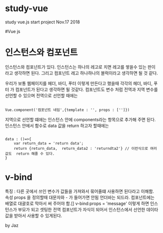 # study-vue
study vue.js
start project Nov.17 2018


#Vue js

# 인스턴스와 컴포넌트
인스턴스와 컴포넌트가 있다.
인스턴스는 하나의 레고로 치면 레고를 쌓을수 있는 판이라고 생각하면 된다.
그리고 컴포넌트 레고 하나하나의 블럭이라고 생각하면 될 것 같다.

우리가 보통 웹페이지를 헤더, 바디, 푸터 이렇게 만든다고 했을때
각각의 헤더, 바디, 푸터 가 컴포넌트가 된다고 생각하면 될 것같다.
컴포넌트도 변수 처럼 전역과 지역 변수를 선언할 수 있으며
전역으로 선언할 때에는
<pre><code>
Vue.component('컴포넌트 네임',{template : '', props : ['']})
</code></pre>
지역으로 선언할 떄에는 인스턴스 안에
components라는 항목으로 추가해 주면 된다.
인스턴스 안에서 함수로 data 값을  return 하고자 할때에는
<pre><code>
data : ()=>{
    var return_data = 'return data';
    return {return_data,  return_data2 : 'returndta2'} // 이런식으로 여러 값도  return 해줄 수 있다.
}
</code></pre>
# v-bind
특징 : 다른 곳에서 쓰인 변수가 값들을 가져와서 묶어줄떄 사용하면 된다라고 이해함.
속성 props 을 정의할때 대문자와 - 가 들어가면 안됨 언더바는 되드라.
컴포넌트에는 배열로 대괄호로 막아서 써 주어야 함.[]
v-bind:props = 'message'
이렇게 하면  인스턴스가 부모가 되고 셋팅한 전역 컴포넌트가 자식이 되어서
인스턴스에서 선언한 데이타 값을 받아서 사용할 수 있게된다.

by Jaz

